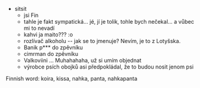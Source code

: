 - sitsit
  - jsi Fin
  - tahle je fakt sympatická... jé, jí je tolik, tohle bych nečekal... a vůbec mi to nevadí
  - kahvi ja maito??? :o
  - rozlívač alkoholu -- jak se to jmenuje? Nevím, je to z Lotyšska.
  - Banik p\*\*\* do zpěvníku
  - cimrman do zpěvníku
  - Valkoviini ... Muhahahaha, už si umím objednat
  - výrobce psích obojků asi předpokládal, že to budou nosit jenom psi

Finnish word: koira, kissa, nahka, panta, nahkapanta
